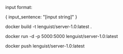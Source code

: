input format:

{
  input_sentence: "[input string]"
}



docker build -t lenguist/server-1.0:latest .

docker run -d -p 5000:5000 lenguist/server-1.0:latest

docker push lenguist/server-1.0:latest
